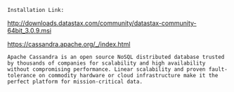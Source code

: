 ```
Installation Link:
```

http://downloads.datastax.com/community/datastax-community-64bit_3.0.9.msi

https://cassandra.apache.org/_/index.html

```
Apache Cassandra is an open source NoSQL distributed database trusted by thousands of companies for scalability and high availability without compromising performance. Linear scalability and proven fault-tolerance on commodity hardware or cloud infrastructure make it the perfect platform for mission-critical data.
```
